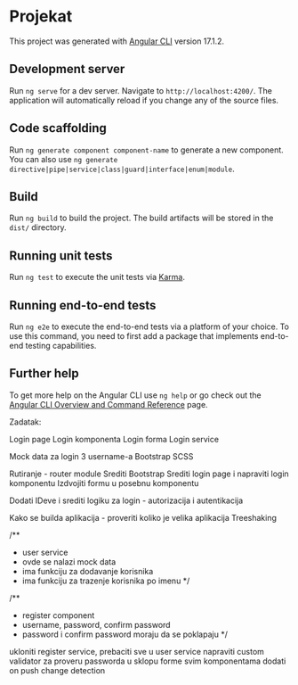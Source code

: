 # Projekat

This project was generated with [Angular CLI](https://github.com/angular/angular-cli) version 17.1.2.

## Development server

Run `ng serve` for a dev server. Navigate to `http://localhost:4200/`. The application will automatically reload if you change any of the source files.

## Code scaffolding

Run `ng generate component component-name` to generate a new component. You can also use `ng generate directive|pipe|service|class|guard|interface|enum|module`.

## Build

Run `ng build` to build the project. The build artifacts will be stored in the `dist/` directory.

## Running unit tests

Run `ng test` to execute the unit tests via [Karma](https://karma-runner.github.io).

## Running end-to-end tests

Run `ng e2e` to execute the end-to-end tests via a platform of your choice. To use this command, you need to first add a package that implements end-to-end testing capabilities.

## Further help

To get more help on the Angular CLI use `ng help` or go check out the [Angular CLI Overview and Command Reference](https://angular.io/cli) page.

Zadatak:

Login page
Login komponenta
Login forma
Login service

Mock data za login 3 username-a
Bootstrap SCSS

Rutiranje - router module
Srediti Bootstrap
Srediti login page i napraviti login komponentu
Izdvojiti formu u posebnu komponentu

Dodati IDeve i srediti logiku za login - autorizacija i autentikacija

Kako se builda aplikacija - proveriti koliko je velika aplikacija
Treeshaking

/**
 * user service
 * ovde se nalazi mock data
 * ima funkciju za dodavanje korisnika
 * ima funkciju za trazenje korisnika po imenu
 */


/**
 * register component
 * username, password, confirm password
 * password i confirm password moraju da se poklapaju
 */

 ukloniti register service, prebaciti sve u user service
 napraviti custom validator za proveru passworda u sklopu forme
 svim komponentama dodati on push change detection
